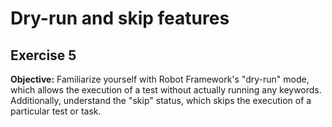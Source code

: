# Dry-run and skip features

## Exercise 5

**Objective:** Familiarize yourself with Robot Framework's "dry-run" mode, which allows the execution of a test without actually running any keywords. Additionally, understand the "skip" status, which skips the execution of a particular test or task.
